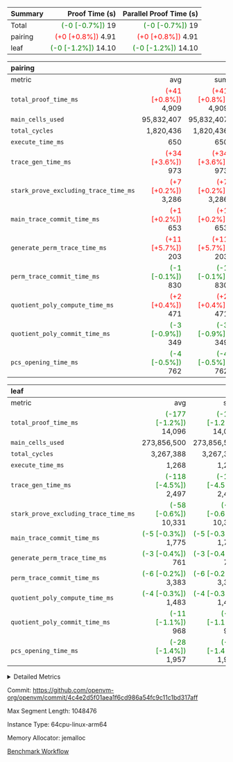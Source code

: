 | Summary | Proof Time (s) | Parallel Proof Time (s) |
|:---|---:|---:|
| Total | <span style='color: green'>(-0 [-0.7%])</span> 19 | <span style='color: green'>(-0 [-0.7%])</span> 19 |
| pairing | <span style='color: red'>(+0 [+0.8%])</span> 4.91 | <span style='color: red'>(+0 [+0.8%])</span> 4.91 |
| leaf | <span style='color: green'>(-0 [-1.2%])</span> 14.10 | <span style='color: green'>(-0 [-1.2%])</span> 14.10 |


| pairing |||||
|:---|---:|---:|---:|---:|
|metric|avg|sum|max|min|
| `total_proof_time_ms ` | <span style='color: red'>(+41 [+0.8%])</span> 4,909 | <span style='color: red'>(+41 [+0.8%])</span> 4,909 | <span style='color: red'>(+41 [+0.8%])</span> 4,909 | <span style='color: red'>(+41 [+0.8%])</span> 4,909 |
| `main_cells_used     ` |  95,832,407 |  95,832,407 |  95,832,407 |  95,832,407 |
| `total_cycles        ` |  1,820,436 |  1,820,436 |  1,820,436 |  1,820,436 |
| `execute_time_ms     ` |  650 |  650 |  650 |  650 |
| `trace_gen_time_ms   ` | <span style='color: red'>(+34 [+3.6%])</span> 973 | <span style='color: red'>(+34 [+3.6%])</span> 973 | <span style='color: red'>(+34 [+3.6%])</span> 973 | <span style='color: red'>(+34 [+3.6%])</span> 973 |
| `stark_prove_excluding_trace_time_ms` | <span style='color: red'>(+7 [+0.2%])</span> 3,286 | <span style='color: red'>(+7 [+0.2%])</span> 3,286 | <span style='color: red'>(+7 [+0.2%])</span> 3,286 | <span style='color: red'>(+7 [+0.2%])</span> 3,286 |
| `main_trace_commit_time_ms` | <span style='color: red'>(+1 [+0.2%])</span> 653 | <span style='color: red'>(+1 [+0.2%])</span> 653 | <span style='color: red'>(+1 [+0.2%])</span> 653 | <span style='color: red'>(+1 [+0.2%])</span> 653 |
| `generate_perm_trace_time_ms` | <span style='color: red'>(+11 [+5.7%])</span> 203 | <span style='color: red'>(+11 [+5.7%])</span> 203 | <span style='color: red'>(+11 [+5.7%])</span> 203 | <span style='color: red'>(+11 [+5.7%])</span> 203 |
| `perm_trace_commit_time_ms` | <span style='color: green'>(-1 [-0.1%])</span> 830 | <span style='color: green'>(-1 [-0.1%])</span> 830 | <span style='color: green'>(-1 [-0.1%])</span> 830 | <span style='color: green'>(-1 [-0.1%])</span> 830 |
| `quotient_poly_compute_time_ms` | <span style='color: red'>(+2 [+0.4%])</span> 471 | <span style='color: red'>(+2 [+0.4%])</span> 471 | <span style='color: red'>(+2 [+0.4%])</span> 471 | <span style='color: red'>(+2 [+0.4%])</span> 471 |
| `quotient_poly_commit_time_ms` | <span style='color: green'>(-3 [-0.9%])</span> 349 | <span style='color: green'>(-3 [-0.9%])</span> 349 | <span style='color: green'>(-3 [-0.9%])</span> 349 | <span style='color: green'>(-3 [-0.9%])</span> 349 |
| `pcs_opening_time_ms ` | <span style='color: green'>(-4 [-0.5%])</span> 762 | <span style='color: green'>(-4 [-0.5%])</span> 762 | <span style='color: green'>(-4 [-0.5%])</span> 762 | <span style='color: green'>(-4 [-0.5%])</span> 762 |

| leaf |||||
|:---|---:|---:|---:|---:|
|metric|avg|sum|max|min|
| `total_proof_time_ms ` | <span style='color: green'>(-177 [-1.2%])</span> 14,096 | <span style='color: green'>(-177 [-1.2%])</span> 14,096 | <span style='color: green'>(-177 [-1.2%])</span> 14,096 | <span style='color: green'>(-177 [-1.2%])</span> 14,096 |
| `main_cells_used     ` |  273,856,500 |  273,856,500 |  273,856,500 |  273,856,500 |
| `total_cycles        ` |  3,267,388 |  3,267,388 |  3,267,388 |  3,267,388 |
| `execute_time_ms     ` |  1,268 |  1,268 |  1,268 |  1,268 |
| `trace_gen_time_ms   ` | <span style='color: green'>(-118 [-4.5%])</span> 2,497 | <span style='color: green'>(-118 [-4.5%])</span> 2,497 | <span style='color: green'>(-118 [-4.5%])</span> 2,497 | <span style='color: green'>(-118 [-4.5%])</span> 2,497 |
| `stark_prove_excluding_trace_time_ms` | <span style='color: green'>(-58 [-0.6%])</span> 10,331 | <span style='color: green'>(-58 [-0.6%])</span> 10,331 | <span style='color: green'>(-58 [-0.6%])</span> 10,331 | <span style='color: green'>(-58 [-0.6%])</span> 10,331 |
| `main_trace_commit_time_ms` | <span style='color: green'>(-5 [-0.3%])</span> 1,775 | <span style='color: green'>(-5 [-0.3%])</span> 1,775 | <span style='color: green'>(-5 [-0.3%])</span> 1,775 | <span style='color: green'>(-5 [-0.3%])</span> 1,775 |
| `generate_perm_trace_time_ms` | <span style='color: green'>(-3 [-0.4%])</span> 761 | <span style='color: green'>(-3 [-0.4%])</span> 761 | <span style='color: green'>(-3 [-0.4%])</span> 761 | <span style='color: green'>(-3 [-0.4%])</span> 761 |
| `perm_trace_commit_time_ms` | <span style='color: green'>(-6 [-0.2%])</span> 3,383 | <span style='color: green'>(-6 [-0.2%])</span> 3,383 | <span style='color: green'>(-6 [-0.2%])</span> 3,383 | <span style='color: green'>(-6 [-0.2%])</span> 3,383 |
| `quotient_poly_compute_time_ms` | <span style='color: green'>(-4 [-0.3%])</span> 1,483 | <span style='color: green'>(-4 [-0.3%])</span> 1,483 | <span style='color: green'>(-4 [-0.3%])</span> 1,483 | <span style='color: green'>(-4 [-0.3%])</span> 1,483 |
| `quotient_poly_commit_time_ms` | <span style='color: green'>(-11 [-1.1%])</span> 968 | <span style='color: green'>(-11 [-1.1%])</span> 968 | <span style='color: green'>(-11 [-1.1%])</span> 968 | <span style='color: green'>(-11 [-1.1%])</span> 968 |
| `pcs_opening_time_ms ` | <span style='color: green'>(-28 [-1.4%])</span> 1,957 | <span style='color: green'>(-28 [-1.4%])</span> 1,957 | <span style='color: green'>(-28 [-1.4%])</span> 1,957 | <span style='color: green'>(-28 [-1.4%])</span> 1,957 |



<details>
<summary>Detailed Metrics</summary>

| group | num_segments | keygen_time_ms | commit_exe_time_ms |
| --- | --- | --- | --- |
| pairing | 1 | 1,098 | 10 | 

| group | air_name | quotient_deg | interactions | constraints |
| --- | --- | --- | --- | --- |
| leaf | AccessAdapterAir<2> | 2 | 5 | 12 | 
| leaf | AccessAdapterAir<4> | 2 | 5 | 12 | 
| leaf | AccessAdapterAir<8> | 2 | 5 | 12 | 
| leaf | FriReducedOpeningAir | 2 | 39 | 71 | 
| leaf | JalRangeCheckAir | 2 | 9 | 14 | 
| leaf | NativePoseidon2Air<BabyBearParameters>, 1> | 2 | 136 | 572 | 
| leaf | PhantomAir | 2 | 3 | 5 | 
| leaf | ProgramAir | 1 | 1 | 4 | 
| leaf | VariableRangeCheckerAir | 1 | 1 | 4 | 
| leaf | VmAirWrapper<AluNativeAdapterAir, FieldArithmeticCoreAir> | 2 | 15 | 27 | 
| leaf | VmAirWrapper<BranchNativeAdapterAir, BranchEqualCoreAir<1> | 2 | 11 | 25 | 
| leaf | VmAirWrapper<NativeAdapterAir<2, 0>, PublicValuesCoreAir> | 2 | 11 | 30 | 
| leaf | VmAirWrapper<NativeLoadStoreAdapterAir<1>, NativeLoadStoreCoreAir<1> | 2 | 15 | 20 | 
| leaf | VmAirWrapper<NativeLoadStoreAdapterAir<4>, NativeLoadStoreCoreAir<4> | 2 | 15 | 20 | 
| leaf | VmAirWrapper<NativeVectorizedAdapterAir<4>, FieldExtensionCoreAir> | 2 | 15 | 27 | 
| leaf | VmConnectorAir | 2 | 5 | 11 | 
| leaf | VolatileBoundaryAir | 2 | 7 | 19 | 
| pairing | AccessAdapterAir<16> | 2 | 5 | 12 | 
| pairing | AccessAdapterAir<2> | 2 | 5 | 12 | 
| pairing | AccessAdapterAir<32> | 2 | 5 | 12 | 
| pairing | AccessAdapterAir<4> | 2 | 5 | 12 | 
| pairing | AccessAdapterAir<8> | 2 | 5 | 12 | 
| pairing | BitwiseOperationLookupAir<8> | 2 | 2 | 4 | 
| pairing | KeccakVmAir | 2 | 321 | 4,513 | 
| pairing | MemoryMerkleAir<8> | 2 | 4 | 39 | 
| pairing | PersistentBoundaryAir<8> | 2 | 3 | 7 | 
| pairing | PhantomAir | 2 | 3 | 5 | 
| pairing | Poseidon2PeripheryAir<BabyBearParameters>, 1> | 2 | 1 | 286 | 
| pairing | ProgramAir | 1 | 1 | 4 | 
| pairing | RangeTupleCheckerAir<2> | 1 | 1 | 4 | 
| pairing | Rv32HintStoreAir | 2 | 18 | 28 | 
| pairing | VariableRangeCheckerAir | 1 | 1 | 4 | 
| pairing | VmAirWrapper<Rv32BaseAluAdapterAir, BaseAluCoreAir<4, 8> | 2 | 20 | 37 | 
| pairing | VmAirWrapper<Rv32BaseAluAdapterAir, LessThanCoreAir<4, 8> | 2 | 18 | 40 | 
| pairing | VmAirWrapper<Rv32BaseAluAdapterAir, ShiftCoreAir<4, 8> | 2 | 24 | 91 | 
| pairing | VmAirWrapper<Rv32BranchAdapterAir, BranchEqualCoreAir<4> | 2 | 11 | 20 | 
| pairing | VmAirWrapper<Rv32BranchAdapterAir, BranchLessThanCoreAir<4, 8> | 2 | 13 | 35 | 
| pairing | VmAirWrapper<Rv32CondRdWriteAdapterAir, Rv32JalLuiCoreAir> | 2 | 10 | 18 | 
| pairing | VmAirWrapper<Rv32IsEqualModAdapterAir<2, 1, 32, 32>, ModularIsEqualCoreAir<32, 4, 8> | 2 | 25 | 225 | 
| pairing | VmAirWrapper<Rv32JalrAdapterAir, Rv32JalrCoreAir> | 2 | 16 | 20 | 
| pairing | VmAirWrapper<Rv32LoadStoreAdapterAir, LoadSignExtendCoreAir<4, 8> | 2 | 18 | 33 | 
| pairing | VmAirWrapper<Rv32LoadStoreAdapterAir, LoadStoreCoreAir<4> | 2 | 17 | 40 | 
| pairing | VmAirWrapper<Rv32MultAdapterAir, DivRemCoreAir<4, 8> | 2 | 25 | 84 | 
| pairing | VmAirWrapper<Rv32MultAdapterAir, MulHCoreAir<4, 8> | 2 | 24 | 31 | 
| pairing | VmAirWrapper<Rv32MultAdapterAir, MultiplicationCoreAir<4, 8> | 2 | 19 | 19 | 
| pairing | VmAirWrapper<Rv32RdWriteAdapterAir, Rv32AuipcCoreAir> | 2 | 12 | 14 | 
| pairing | VmAirWrapper<Rv32VecHeapAdapterAir<1, 2, 2, 32, 32>, FieldExpressionCoreAir> | 2 | 415 | 480 | 
| pairing | VmAirWrapper<Rv32VecHeapAdapterAir<2, 1, 1, 32, 32>, FieldExpressionCoreAir> | 2 | 158 | 190 | 
| pairing | VmAirWrapper<Rv32VecHeapAdapterAir<2, 2, 2, 32, 32>, FieldExpressionCoreAir> | 2 | 428 | 457 | 
| pairing | VmConnectorAir | 2 | 5 | 11 | 

| group | air_name | idx | rows | prep_cols | perm_cols | main_cols | cells |
| --- | --- | --- | --- | --- | --- | --- | --- |
| leaf | AccessAdapterAir<2> | 0 | 2,097,152 |  | 16 | 11 | 56,623,104 | 
| leaf | AccessAdapterAir<4> | 0 | 1,048,576 |  | 16 | 13 | 30,408,704 | 
| leaf | AccessAdapterAir<8> | 0 | 32,768 |  | 16 | 17 | 1,081,344 | 
| leaf | FriReducedOpeningAir | 0 | 4,194,304 |  | 84 | 27 | 465,567,744 | 
| leaf | JalRangeCheckAir | 0 | 65,536 |  | 28 | 12 | 2,621,440 | 
| leaf | NativePoseidon2Air<BabyBearParameters>, 1> | 0 | 262,144 |  | 312 | 398 | 186,122,240 | 
| leaf | PhantomAir | 0 | 32,768 |  | 12 | 6 | 589,824 | 
| leaf | ProgramAir | 0 | 1,048,576 |  | 8 | 10 | 18,874,368 | 
| leaf | VariableRangeCheckerAir | 0 | 262,144 | 2 | 8 | 1 | 2,359,296 | 
| leaf | VmAirWrapper<AluNativeAdapterAir, FieldArithmeticCoreAir> | 0 | 2,097,152 |  | 36 | 29 | 136,314,880 | 
| leaf | VmAirWrapper<BranchNativeAdapterAir, BranchEqualCoreAir<1> | 0 | 524,288 |  | 28 | 23 | 26,738,688 | 
| leaf | VmAirWrapper<NativeAdapterAir<2, 0>, PublicValuesCoreAir> | 0 | 64 |  | 28 | 27 | 3,520 | 
| leaf | VmAirWrapper<NativeLoadStoreAdapterAir<1>, NativeLoadStoreCoreAir<1> | 0 | 1,048,576 |  | 40 | 21 | 63,963,136 | 
| leaf | VmAirWrapper<NativeLoadStoreAdapterAir<4>, NativeLoadStoreCoreAir<4> | 0 | 262,144 |  | 40 | 27 | 17,563,648 | 
| leaf | VmAirWrapper<NativeVectorizedAdapterAir<4>, FieldExtensionCoreAir> | 0 | 524,288 |  | 36 | 38 | 38,797,312 | 
| leaf | VmConnectorAir | 0 | 2 | 1 | 16 | 5 | 42 | 
| leaf | VolatileBoundaryAir | 0 | 1,048,576 |  | 20 | 12 | 33,554,432 | 

| group | air_name | segment | rows | prep_cols | perm_cols | main_cols | cells |
| --- | --- | --- | --- | --- | --- | --- | --- |
| pairing | AccessAdapterAir<16> | 0 | 262,144 |  | 16 | 25 | 10,747,904 | 
| pairing | AccessAdapterAir<32> | 0 | 131,072 |  | 16 | 41 | 7,471,104 | 
| pairing | AccessAdapterAir<4> | 0 | 64 |  | 16 | 13 | 1,856 | 
| pairing | AccessAdapterAir<8> | 0 | 524,288 |  | 16 | 17 | 17,301,504 | 
| pairing | BitwiseOperationLookupAir<8> | 0 | 65,536 | 3 | 8 | 2 | 655,360 | 
| pairing | KeccakVmAir | 0 | 1 |  | 1,056 | 3,163 | 4,219 | 
| pairing | MemoryMerkleAir<8> | 0 | 32,768 |  | 16 | 32 | 1,572,864 | 
| pairing | PersistentBoundaryAir<8> | 0 | 32,768 |  | 12 | 20 | 1,048,576 | 
| pairing | PhantomAir | 0 | 1 |  | 12 | 6 | 18 | 
| pairing | Poseidon2PeripheryAir<BabyBearParameters>, 1> | 0 | 32,768 |  | 8 | 300 | 10,092,544 | 
| pairing | ProgramAir | 0 | 32,768 |  | 8 | 10 | 589,824 | 
| pairing | RangeTupleCheckerAir<2> | 0 | 524,288 | 2 | 8 | 1 | 4,718,592 | 
| pairing | Rv32HintStoreAir | 0 | 256 |  | 44 | 32 | 19,456 | 
| pairing | VariableRangeCheckerAir | 0 | 262,144 | 2 | 8 | 1 | 2,359,296 | 
| pairing | VmAirWrapper<Rv32BaseAluAdapterAir, BaseAluCoreAir<4, 8> | 0 | 1,048,576 |  | 52 | 36 | 92,274,688 | 
| pairing | VmAirWrapper<Rv32BaseAluAdapterAir, LessThanCoreAir<4, 8> | 0 | 65,536 |  | 40 | 37 | 5,046,272 | 
| pairing | VmAirWrapper<Rv32BaseAluAdapterAir, ShiftCoreAir<4, 8> | 0 | 2,048 |  | 52 | 53 | 215,040 | 
| pairing | VmAirWrapper<Rv32BranchAdapterAir, BranchEqualCoreAir<4> | 0 | 131,072 |  | 28 | 26 | 7,077,888 | 
| pairing | VmAirWrapper<Rv32BranchAdapterAir, BranchLessThanCoreAir<4, 8> | 0 | 131,072 |  | 32 | 32 | 8,388,608 | 
| pairing | VmAirWrapper<Rv32CondRdWriteAdapterAir, Rv32JalLuiCoreAir> | 0 | 4,096 |  | 28 | 18 | 188,416 | 
| pairing | VmAirWrapper<Rv32IsEqualModAdapterAir<2, 1, 32, 32>, ModularIsEqualCoreAir<32, 4, 8> | 0 | 32 |  | 56 | 166 | 7,104 | 
| pairing | VmAirWrapper<Rv32JalrAdapterAir, Rv32JalrCoreAir> | 0 | 65,536 |  | 36 | 28 | 4,194,304 | 
| pairing | VmAirWrapper<Rv32LoadStoreAdapterAir, LoadStoreCoreAir<4> | 0 | 1,048,576 |  | 52 | 41 | 97,517,568 | 
| pairing | VmAirWrapper<Rv32MultAdapterAir, MulHCoreAir<4, 8> | 0 | 256 |  | 72 | 39 | 28,416 | 
| pairing | VmAirWrapper<Rv32MultAdapterAir, MultiplicationCoreAir<4, 8> | 0 | 512 |  | 52 | 31 | 42,496 | 
| pairing | VmAirWrapper<Rv32RdWriteAdapterAir, Rv32AuipcCoreAir> | 0 | 32,768 |  | 28 | 20 | 1,572,864 | 
| pairing | VmAirWrapper<Rv32VecHeapAdapterAir<1, 2, 2, 32, 32>, FieldExpressionCoreAir> | 0 | 1 |  | 836 | 547 | 1,383 | 
| pairing | VmAirWrapper<Rv32VecHeapAdapterAir<2, 1, 1, 32, 32>, FieldExpressionCoreAir> | 0 | 1,024 |  | 320 | 263 | 596,992 | 
| pairing | VmAirWrapper<Rv32VecHeapAdapterAir<2, 2, 2, 32, 32>, FieldExpressionCoreAir> | 0 | 16,384 |  | 860 | 625 | 18,038,784 | 
| pairing | VmConnectorAir | 0 | 2 | 1 | 16 | 5 | 42 | 

| group | idx | trace_gen_time_ms | total_proof_time_ms | total_cycles | total_cells | stark_prove_excluding_trace_time_ms | quotient_poly_compute_time_ms | quotient_poly_commit_time_ms | perm_trace_commit_time_ms | pcs_opening_time_ms | main_trace_commit_time_ms | main_cells_used | generate_perm_trace_time_ms | execute_time_ms |
| --- | --- | --- | --- | --- | --- | --- | --- | --- | --- | --- | --- | --- | --- | --- |
| leaf | 0 | 2,497 | 14,096 | 3,267,388 | 1,081,183,722 | 10,331 | 1,483 | 968 | 3,383 | 1,957 | 1,775 | 273,856,500 | 761 | 1,268 | 

| group | idx | trace_height_constraint | weighted_sum | threshold |
| --- | --- | --- | --- | --- |
| leaf | 0 | 0 | 18,546,820 | 2,013,265,921 | 
| leaf | 0 | 1 | 129,728,768 | 2,013,265,921 | 
| leaf | 0 | 2 | 9,273,410 | 2,013,265,921 | 
| leaf | 0 | 3 | 129,827,076 | 2,013,265,921 | 
| leaf | 0 | 4 | 524,288 | 2,013,265,921 | 
| leaf | 0 | 5 | 289,211,082 | 2,013,265,921 | 

| group | segment | trace_gen_time_ms | total_proof_time_ms | total_cycles | total_cells | stark_prove_excluding_trace_time_ms | quotient_poly_compute_time_ms | quotient_poly_commit_time_ms | perm_trace_commit_time_ms | pcs_opening_time_ms | main_trace_commit_time_ms | main_cells_used | generate_perm_trace_time_ms | execute_time_ms |
| --- | --- | --- | --- | --- | --- | --- | --- | --- | --- | --- | --- | --- | --- | --- |
| pairing | 0 | 973 | 4,909 | 1,820,436 | 297,675,351 | 3,286 | 471 | 349 | 830 | 762 | 653 | 95,832,407 | 203 | 650 | 

| group | segment | trace_height_constraint | weighted_sum | threshold |
| --- | --- | --- | --- | --- |
| pairing | 0 | 0 | 5,112,018 | 2,013,265,921 | 
| pairing | 0 | 1 | 17,620,378 | 2,013,265,921 | 
| pairing | 0 | 2 | 2,556,009 | 2,013,265,921 | 
| pairing | 0 | 3 | 24,468,838 | 2,013,265,921 | 
| pairing | 0 | 4 | 131,072 | 2,013,265,921 | 
| pairing | 0 | 5 | 65,536 | 2,013,265,921 | 
| pairing | 0 | 6 | 6,004,051 | 2,013,265,921 | 
| pairing | 0 | 7 | 4,096 | 2,013,265,921 | 
| pairing | 0 | 8 | 56,945,038 | 2,013,265,921 | 

</details>


Commit: https://github.com/openvm-org/openvm/commit/4c4e2d5f01aea1f6cd986a54fc9c11c1bd317aff

Max Segment Length: 1048476

Instance Type: 64cpu-linux-arm64

Memory Allocator: jemalloc

[Benchmark Workflow](https://github.com/openvm-org/openvm/actions/runs/14414890695)
